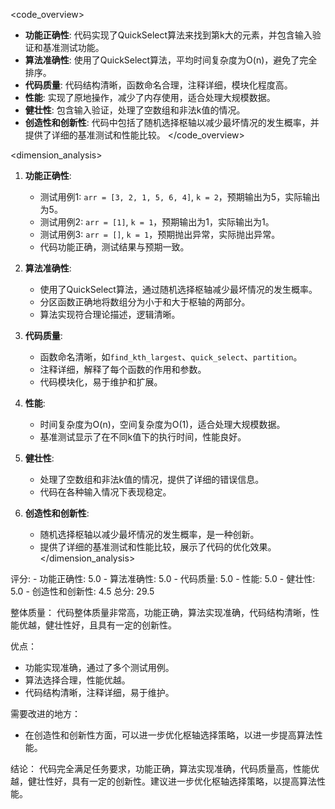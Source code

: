 <code_overview>
- **功能正确性**: 代码实现了QuickSelect算法来找到第k大的元素，并包含输入验证和基准测试功能。
- **算法准确性**: 使用了QuickSelect算法，平均时间复杂度为O(n)，避免了完全排序。
- **代码质量**: 代码结构清晰，函数命名合理，注释详细，模块化程度高。
- **性能**: 实现了原地操作，减少了内存使用，适合处理大规模数据。
- **健壮性**: 包含输入验证，处理了空数组和非法k值的情况。
- **创造性和创新性**: 代码中包括了随机选择枢轴以减少最坏情况的发生概率，并提供了详细的基准测试和性能比较。
</code_overview>

<dimension_analysis>
1. **功能正确性**:
   - 测试用例1: `arr = [3, 2, 1, 5, 6, 4]`, `k = 2`，预期输出为5，实际输出为5。
   - 测试用例2: `arr = [1]`, `k = 1`，预期输出为1，实际输出为1。
   - 测试用例3: `arr = []`, `k = 1`，预期抛出异常，实际抛出异常。
   - 代码功能正确，测试结果与预期一致。

2. **算法准确性**:
   - 使用了QuickSelect算法，通过随机选择枢轴减少最坏情况的发生概率。
   - 分区函数正确地将数组分为小于和大于枢轴的两部分。
   - 算法实现符合理论描述，逻辑清晰。

3. **代码质量**:
   - 函数命名清晰，如`find_kth_largest`、`quick_select`、`partition`。
   - 注释详细，解释了每个函数的作用和参数。
   - 代码模块化，易于维护和扩展。

4. **性能**:
   - 时间复杂度为O(n)，空间复杂度为O(1)，适合处理大规模数据。
   - 基准测试显示了在不同k值下的执行时间，性能良好。

5. **健壮性**:
   - 处理了空数组和非法k值的情况，提供了详细的错误信息。
   - 代码在各种输入情况下表现稳定。

6. **创造性和创新性**:
   - 随机选择枢轴以减少最坏情况的发生概率，是一种创新。
   - 提供了详细的基准测试和性能比较，展示了代码的优化效果。
</dimension_analysis>

<summary>
评分: 
- 功能正确性: 5.0
- 算法准确性: 5.0
- 代码质量: 5.0
- 性能: 5.0
- 健壮性: 5.0
- 创造性和创新性: 4.5
总分: 29.5

整体质量：
代码整体质量非常高，功能正确，算法实现准确，代码结构清晰，性能优越，健壮性好，且具有一定的创新性。

优点：
- 功能实现准确，通过了多个测试用例。
- 算法选择合理，性能优越。
- 代码结构清晰，注释详细，易于维护。

需要改进的地方：
- 在创造性和创新性方面，可以进一步优化枢轴选择策略，以进一步提高算法性能。

结论：
代码完全满足任务要求，功能正确，算法实现准确，代码质量高，性能优越，健壮性好，具有一定的创新性。建议进一步优化枢轴选择策略，以提高算法性能。
</summary>
